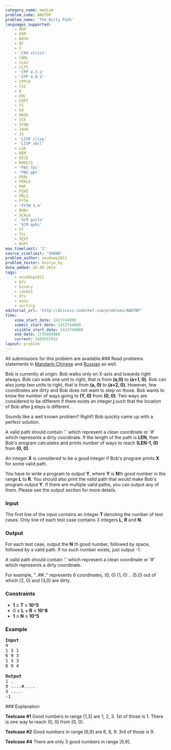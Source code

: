 ```yaml
---
category_name: medium
problem_code: ANUTDP
problem_name: 'The Dirty Path'
languages_supported:
    - ADA
    - ASM
    - BASH
    - BF
    - C
    - 'C99 strict'
    - CAML
    - CLOJ
    - CLPS
    - 'CPP 4.3.2'
    - 'CPP 4.9.2'
    - CPP14
    - CS2
    - D
    - ERL
    - FORT
    - FS
    - GO
    - HASK
    - ICK
    - ICON
    - JAVA
    - JS
    - 'LISP clisp'
    - 'LISP sbcl'
    - LUA
    - NEM
    - NICE
    - NODEJS
    - 'PAS fpc'
    - 'PAS gpc'
    - PERL
    - PERL6
    - PHP
    - PIKE
    - PRLG
    - PYTH
    - 'PYTH 3.4'
    - RUBY
    - SCALA
    - 'SCM guile'
    - 'SCM qobi'
    - ST
    - TCL
    - TEXT
    - WSPC
max_timelimit: '2'
source_sizelimit: '50000'
problem_author: anudeep2011
problem_tester: kostya_by
date_added: 26-09-2014
tags:
    - anudeep2011
    - bfs
    - binary
    - cook51
    - dfs
    - easy
    - sorting
editorial_url: 'http://discuss.codechef.com/problems/ANUTDP'
time:
    view_start_date: 1413744000
    submit_start_date: 1413744000
    visible_start_date: 1413744000
    end_date: 1735669800
    current: 1493557912
layout: problem
---
```

All submissions for this problem are available.###  Read problems statements in [Mandarin Chinese](http://www.codechef.com/download/translated/COOK51/mandarin/ANUTDP.pdf) and [Russian](http://www.codechef.com/download/translated/COOK51/russian/ANUTDP.pdf) as well.

Bob is currently at origin. Bob walks only on X-axis and towards right always. Bob can walk one unit to right, that is from **(a,0)** to **(a+1, 0)**. Bob can also jump two units to right, that is from **(a, 0)** to **(a+2, 0)**. However, few coordinates are dirty and Bob does not want to step on those. Bob wants to know the number of ways going to **(Y, 0)** from **(0, 0)**. Two ways are considered to be different if there exists an integer **j** such that the location of Bob after **j** steps is different.

Sounds like a well known problem? Right!! Bob quickly came up with a perfect solution.

A valid path should contain '.' which represent a clean coordinate or '#' which represents a dirty coordinate.
If the length of the path is **LEN**, then Bob's program calculates and prints number of ways to reach **(LEN-1, 0)** from **(0, 0)**.

An integer **X** is considered to be a good integer if Bob's program prints **X** for some valid path.

You have to write a program to output **Y**, where **Y** is **N**th good number in the range **L** to **R**. You should also print the valid path that would make Bob's program output **Y**.
If there are multiple valid paths, you can output any of them. Please see the output section for more details.

### Input

The first line of the input contains an integer **T** denoting the number of test cases.
Only line of each test case contains 3 integers **L**, **R** and **N**.

### Output

For each test case, output the **N** th good number, followed by space, followed by a valid path. If no such number exists, just output -1.

A valid path should contain '.' which represent a clean coordinate or '#' which represents a dirty coordinate.

For example, "..##.." represents 6 coordinates, (0, 0) (1, 0) .. (5.0) out of which (2, 0) and (3,0) are dirty.

### Constraints

- **1** ≤ **T** ≤ **10^5**
- 0 ≤ **L** ≤ **R** ≤  **10^8**
- **1** ≤ **N** ≤  **10^5**

### Example

<pre><b>Input</b>
4
1 3 1
6 9 3
1 3 3
6 9 4

<b>Output</b>
1 .
9 ....#....
3 ....
-1
</pre>### Explanation

**Testcase #1** 
Good numbers in range \[1,3\] are 1, 2, 3. 1st of those is 1. There is one way to reach (0, 0) from (0, 0).

**Testcase #2** 
Good numbers in range \[6,9\] are 6, 8, 9. 3rd of those is 9.

**Testcase #4** 
There are only 3 good numbers in range \[6,9\].
